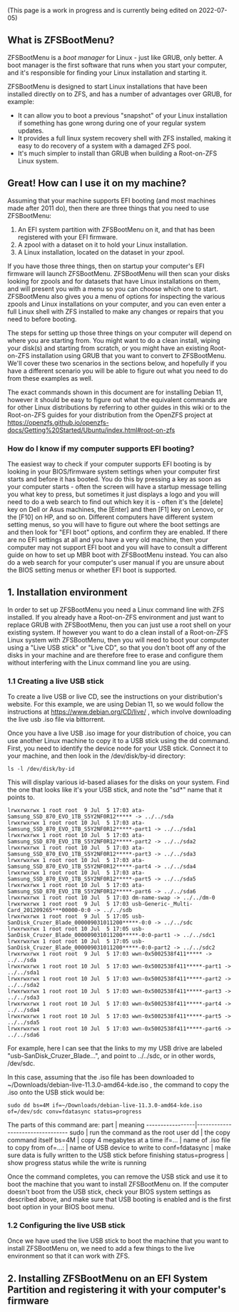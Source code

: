 <script>
  function openCity(evt, cityName) {
    // Declare all variables
    var i, tabcontent, tablinks;

    // Get all elements with class="tabcontent" and hide them
    tabcontent = document.getElementsByClassName("tabcontent");
    for (i = 0; i < tabcontent.length; i++) {
      tabcontent[i].style.display = "none";
    }

    // Get all elements with class="tablinks" and remove the class "active"
    tablinks = document.getElementsByClassName("tablinks");
    for (i = 0; i < tablinks.length; i++) {
      tablinks[i].className = tablinks[i].className.replace(" active", "");
    }

    // Show the current tab, and add an "active" class to the link that opened the tab
    document.getElementById(cityName).style.display = "block";
    evt.currentTarget.className += " active";
  } 
</script>

(This page is a work in progress and is currently being edited on 2022-07-05)

## What is ZFSBootMenu?

ZFSBootMenu is a _boot manager_ for Linux - just like GRUB, only better. A boot manager is the first software that runs when you start your computer, and it's responsible for finding your Linux installation and starting it. 

ZFSBootMenu is designed to start Linux installations that have been installed directly on to ZFS, and has a number of advantages over GRUB, for example:

* It can allow you to boot a previous "snapshot" of your Linux installation if something has gone wrong during one of your regular system updates.
* It provides a full linux system recovery shell with ZFS installed, making it easy to do recovery of a system with a damaged ZFS pool.
* It's much simpler to install than GRUB when building a Root-on-ZFS Linux system.

## Great! How can I use it on my machine?

Assuming that your machine supports EFI booting (and most machines made after 2011 do), then there are three things that you need to use ZFSBootMenu:

1. An EFI system partition with ZFSBootMenu on it, and that has been registered with your EFI firmware.
1. A zpool with a dataset on it to hold your Linux installation.
1. A Linux installation, located on the dataset in your zpool.

If you have those three things, then on startup your computer's EFI firmware will launch ZFSBootMenu. ZFSBootMenu will then scan your disks looking for zpools and for datasets that have Linux installations on them, and will present you with a menu so you can choose which one to start. ZFSBootMenu also gives you a menu of options for inspecting the various zpools and Linux installations on your computer, and you can even enter a full Linux shell with ZFS installed to make any changes or repairs that you need to before booting.

The steps for setting up those three things on your computer will depend on where you are starting from. You might want to do a clean install, wiping your disk(s) and starting from scratch, or you might have an existing Root-on-ZFS installation using GRUB that you want to convert to ZFSBootMenu. We'll cover these two scenarios in the sections below, and hopefully if you have a different scenario you will be able to figure out what you need to do from these examples as well. 

The exact commands shown in this document are for installing Debian 11, however it should be easy to figure out what the equivalent commands are for other Linux distributions by referring to other guides in this wiki or to the Root-on-ZFS guides for your distribution from the OpenZFS project at https://openzfs.github.io/openzfs-docs/Getting%20Started/Ubuntu/index.html#root-on-zfs

### How do I know if my computer supports EFI booting?

The easiest way to check if your computer supports EFI booting is by looking in your BIOS/firmware system settings when your computer first starts and before it has booted. You do this by pressing a key as soon as your computer starts - often the screen will have a startup message telling you what key to press, but sometimes it just displays a logo and you will need to do a web search to find out which key it is - often it's the [delete] key on Dell or Asus machines, the [Enter] and then [F1] key on Lenovo, or the [F10] on HP, and so on.
Different computers have different system setting menus, so you will have to figure out where the boot settings are and then look for "EFI boot" options, and confirm they are enabled. If there are no EFI settings at all and you have a very old machine, then your computer may not support EFI boot and you will have to consult a different guide on how to set up MBR boot with ZFSBootMenu instead. You can also do a web search for your computer's user manual if you are unsure about the BIOS setting menus or whether EFI boot is supported.

## 1. Installation environment

In order to set up ZFSBootMenu you need a Linux command line with ZFS installed. If you already have a Root-on-ZFS environment and just want to replace GRUB with ZFSBootMenu, then you can just use a root shell on your existing system. If however you want to do a clean install of a Root-on-ZFS Linux system with ZFSBootMenu, then you will need to boot your computer using a "Live USB stick" or "Live CD", so that you don't boot off any of the disks in your machine and are therefore free to erase and configure them without interfering with the Linux command line you are using.

### 1.1 Creating a live USB stick

To create a live USB or live CD, see the instructions on your distribution's website. For this example, we are using Debian 11, so we would follow the instructions at https://www.debian.org/CD/live/ , which involve downloading the live usb .iso file via bittorrent.

Once you have a live USB .iso image for your distribution of choice, you can use another Linux machine to copy it to a USB stick using the dd command. First, you need to identify the device node for your USB stick. Connect it to your machine, and then look in the /dev/disk/by-id directory:

    ls -l /dev/disk/by-id

This will display various id-based aliases for the disks on your system. Find the one that looks like it's your USB stick, and note the "sd*" name that it points to.

    lrwxrwxrwx 1 root root  9 Jul  5 17:03 ata-Samsung_SSD_870_EVO_1TB_S5Y2NF0R12***** -> ../../sda
    lrwxrwxrwx 1 root root 10 Jul  5 17:03 ata-Samsung_SSD_870_EVO_1TB_S5Y2NF0R12*****-part1 -> ../../sda1
    lrwxrwxrwx 1 root root 10 Jul  5 17:03 ata-Samsung_SSD_870_EVO_1TB_S5Y2NF0R12*****-part2 -> ../../sda2
    lrwxrwxrwx 1 root root 10 Jul  5 17:03 ata-Samsung_SSD_870_EVO_1TB_S5Y2NF0R12*****-part3 -> ../../sda3
    lrwxrwxrwx 1 root root 10 Jul  5 17:03 ata-Samsung_SSD_870_EVO_1TB_S5Y2NF0R12*****-part4 -> ../../sda4
    lrwxrwxrwx 1 root root 10 Jul  5 17:03 ata-Samsung_SSD_870_EVO_1TB_S5Y2NF0R12*****-part5 -> ../../sda5
    lrwxrwxrwx 1 root root 10 Jul  5 17:03 ata-Samsung_SSD_870_EVO_1TB_S5Y2NF0R12*****-part6 -> ../../sda6
    lrwxrwxrwx 1 root root 10 Jul  5 17:03 dm-name-swap -> ../../dm-0
    lrwxrwxrwx 1 root root  9 Jul  5 17:03 usb-Generic-_Multi-Card_201209265***00000-0:0 -> ../../sdb
    lrwxrwxrwx 1 root root  9 Jul  5 17:05 usb-SanDisk_Cruzer_Blade_000009031011200*****-0:0 -> ../../sdc
    lrwxrwxrwx 1 root root 10 Jul  5 17:05 usb-SanDisk_Cruzer_Blade_000009031011200*****-0:0-part1 -> ../../sdc1
    lrwxrwxrwx 1 root root 10 Jul  5 17:05 usb-SanDisk_Cruzer_Blade_000009031011200*****-0:0-part2 -> ../../sdc2
    lrwxrwxrwx 1 root root  9 Jul  5 17:03 wwn-0x5002538f411***** -> ../../sda
    lrwxrwxrwx 1 root root 10 Jul  5 17:03 wwn-0x5002538f411*****-part1 -> ../../sda1
    lrwxrwxrwx 1 root root 10 Jul  5 17:03 wwn-0x5002538f411*****-part2 -> ../../sda2
    lrwxrwxrwx 1 root root 10 Jul  5 17:03 wwn-0x5002538f411*****-part3 -> ../../sda3
    lrwxrwxrwx 1 root root 10 Jul  5 17:03 wwn-0x5002538f411*****-part4 -> ../../sda4
    lrwxrwxrwx 1 root root 10 Jul  5 17:03 wwn-0x5002538f411*****-part5 -> ../../sda5
    lrwxrwxrwx 1 root root 10 Jul  5 17:03 wwn-0x5002538f411*****-part6 -> ../../sda6

For example, here I can see that the links to my my USB drive are labeled "usb-SanDisk_Cruzer_Blade...", and point to ../../sdc, or in other words, /dev/sdc.

In this case, assuming that the .iso file has been downloaded to ~/Downloads/debian-live-11.3.0-amd64-kde.iso , the command to copy the .iso onto the USB stick would be:

    sudo dd bs=4M if=~/Downloads/debian-live-11.3.0-amd64-kde.iso of=/dev/sdc conv=fdatasync status=progress

The parts of this command are:
part             | meaning
-----------------|---------------------------------
sudo             | run the command as the root user
dd               | the copy command itself
bs=4M            | copy 4 megabytes at a time
if=...           | name of .iso file to copy from
of=...:          | name of USB device to write to
conf=fdatasync   | make sure data is fully written to the USB stick before finishing
status=progress  | show progress status while the write is running

Once the command completes, you can remove the USB stick and use it to boot the machine that you want to install ZFSBootMenu on. If the computer doesn't boot from the USB stick, check your BIOS system settings as described above, and make sure that USB booting is enabled and is the first boot option in your BIOS boot menu.

### 1.2 Configuring the live USB stick

Once we have used the live USB stick to boot the machine that you want to install ZFSBootMenu on, we need to add a few things to the live environment so that it can work with ZFS. 


## 2. Installing ZFSBootMenu on an EFI System Partition and registering it with your computer's firmware